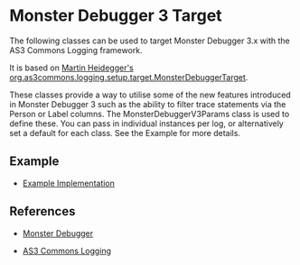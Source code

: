 Monster Debugger 3 Target
================================

The following classes can be used to target Monster Debugger 3.x with the AS3 Commons Logging framework.

It is based on [Martin Heidegger's](http://www.leichtgewicht.at/654/architecting-as3commons-logging/) [org.as3commons.logging.setup.target.MonsterDebuggerTarget](http://code.google.com/p/as3-commons/source/browse/branches/martin.heidegger/as3-commons-logging/src/main/actionscript/org/as3commons/logging/setup/target/MonsterDebuggerTarget.as?r=812).

These classes provide a way to utilise some of the new features introduced in Monster Debugger 3 such as the ability to filter trace statements via the Person or Label columns.
The MonsterDebuggerV3Params class is used to define these. You can pass in individual instances per log, or alternatively set a default for each class. See the Example for more details.

Example
-------------------------

* [Example Implementation](https://github.com/ReDrUm/as3-commons-logging/blob/master/example/)

References
-------------------------

* [Monster Debugger](http://demonsterdebugger.com)

* [AS3 Commons Logging](http://www.as3commons.org/as3-commons-logging/)